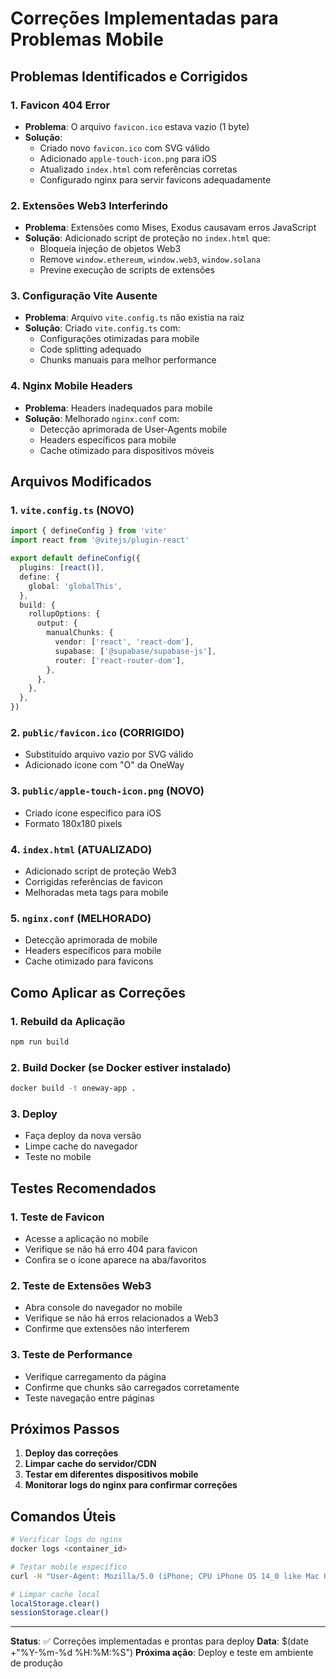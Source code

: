 # Correções Implementadas para Problemas Mobile

## Problemas Identificados e Corrigidos

### 1. **Favicon 404 Error**
- **Problema**: O arquivo `favicon.ico` estava vazio (1 byte)
- **Solução**: 
  - Criado novo `favicon.ico` com SVG válido
  - Adicionado `apple-touch-icon.png` para iOS
  - Atualizado `index.html` com referências corretas
  - Configurado nginx para servir favicons adequadamente

### 2. **Extensões Web3 Interferindo**
- **Problema**: Extensões como Mises, Exodus causavam erros JavaScript
- **Solução**: Adicionado script de proteção no `index.html` que:
  - Bloqueia injeção de objetos Web3
  - Remove `window.ethereum`, `window.web3`, `window.solana`
  - Previne execução de scripts de extensões

### 3. **Configuração Vite Ausente**
- **Problema**: Arquivo `vite.config.ts` não existia na raiz
- **Solução**: Criado `vite.config.ts` com:
  - Configurações otimizadas para mobile
  - Code splitting adequado
  - Chunks manuais para melhor performance

### 4. **Nginx Mobile Headers**
- **Problema**: Headers inadequados para mobile
- **Solução**: Melhorado `nginx.conf` com:
  - Detecção aprimorada de User-Agents mobile
  - Headers específicos para mobile
  - Cache otimizado para dispositivos móveis

## Arquivos Modificados

### 1. **`vite.config.ts`** (NOVO)
```typescript
import { defineConfig } from 'vite'
import react from '@vitejs/plugin-react'

export default defineConfig({
  plugins: [react()],
  define: {
    global: 'globalThis',
  },
  build: {
    rollupOptions: {
      output: {
        manualChunks: {
          vendor: ['react', 'react-dom'],
          supabase: ['@supabase/supabase-js'],
          router: ['react-router-dom'],
        },
      },
    },
  },
})
```

### 2. **`public/favicon.ico`** (CORRIGIDO)
- Substituído arquivo vazio por SVG válido
- Adicionado ícone com "O" da OneWay

### 3. **`public/apple-touch-icon.png`** (NOVO)
- Criado ícone específico para iOS
- Formato 180x180 pixels

### 4. **`index.html`** (ATUALIZADO)
- Adicionado script de proteção Web3
- Corrigidas referências de favicon
- Melhoradas meta tags para mobile

### 5. **`nginx.conf`** (MELHORADO)
- Detecção aprimorada de mobile
- Headers específicos para mobile
- Cache otimizado para favicons

## Como Aplicar as Correções

### 1. **Rebuild da Aplicação**
```bash
npm run build
```

### 2. **Build Docker** (se Docker estiver instalado)
```bash
docker build -t oneway-app .
```

### 3. **Deploy**
- Faça deploy da nova versão
- Limpe cache do navegador
- Teste no mobile

## Testes Recomendados

### 1. **Teste de Favicon**
- Acesse a aplicação no mobile
- Verifique se não há erro 404 para favicon
- Confira se o ícone aparece na aba/favoritos

### 2. **Teste de Extensões Web3**
- Abra console do navegador no mobile
- Verifique se não há erros relacionados a Web3
- Confirme que extensões não interferem

### 3. **Teste de Performance**
- Verifique carregamento da página
- Confirme que chunks são carregados corretamente
- Teste navegação entre páginas

## Próximos Passos

1. **Deploy das correções**
2. **Limpar cache do servidor/CDN**
3. **Testar em diferentes dispositivos mobile**
4. **Monitorar logs do nginx para confirmar correções**

## Comandos Úteis

```bash
# Verificar logs do nginx
docker logs <container_id>

# Testar mobile específico
curl -H "User-Agent: Mozilla/5.0 (iPhone; CPU iPhone OS 14_0 like Mac OS X)" http://your-domain.com

# Limpar cache local
localStorage.clear()
sessionStorage.clear()
```

---

**Status**: ✅ Correções implementadas e prontas para deploy
**Data**: $(date +"%Y-%m-%d %H:%M:%S")
**Próxima ação**: Deploy e teste em ambiente de produção 